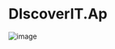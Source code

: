 # DIscoverIT.Ap

![image](https://github.com/user-attachments/assets/b558c2ec-95b1-40b2-bd50-e8f6c08ea53b)
